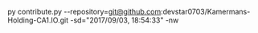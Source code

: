 py contribute.py --repository=git@github.com:devstar0703/Kamermans-Holding-CA1.IO.git -sd="2017/09/03, 18:54:33" -nw